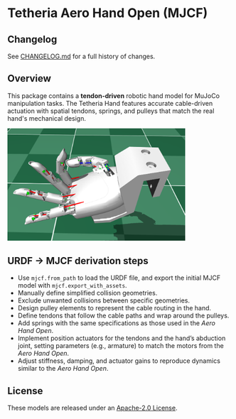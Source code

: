 # Tetheria Aero Hand Open (MJCF)

## Changelog

See [CHANGELOG.md](./CHANGELOG.md) for a full history of changes.

## Overview

This package contains a **tendon-driven** robotic hand model for MuJoCo manipulation tasks. The Tetheria Hand features accurate cable-driven actuation with spatial tendons, springs, and pulleys that match the real hand's mechanical design.

<p float="left">
  <img src="aero_hand_open.png" width="400">
</p>


## URDF → MJCF derivation steps
- Use `mjcf.from_path` to load the URDF file, and export the initial MJCF model with `mjcf.export_with_assets`.  
- Manually define simplified collision geometries.  
- Exclude unwanted collisions between specific geometries.  
- Design pulley elements to represent the cable routing in the hand.  
- Define tendons that follow the cable paths and wrap around the pulleys.  
- Add springs with the same specifications as those used in the *Aero Hand Open*.  
- Implement position actuators for the tendons and the hand’s abduction joint, setting parameters (e.g., armature) to match the motors from the *Aero Hand Open*.  
- Adjust stiffness, damping, and actuator gains to reproduce dynamics similar to the *Aero Hand Open*.  

## License

These models are released under an [Apache-2.0 License](LICENSE).